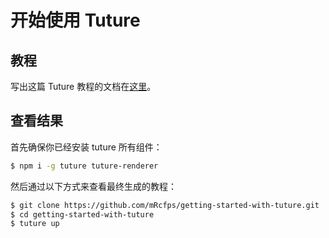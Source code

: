 # 开始使用 Tuture

## 教程

写出这篇 Tuture 教程的文档在[这里](https://github.com/tutureproject/tuture/blob/master/docs/HOWTO.zh-CN.md)。

## 查看结果

首先确保你已经安装 tuture 所有组件：

```bash
$ npm i -g tuture tuture-renderer
```

然后通过以下方式来查看最终生成的教程：

```bash
$ git clone https://github.com/mRcfps/getting-started-with-tuture.git
$ cd getting-started-with-tuture
$ tuture up
```
